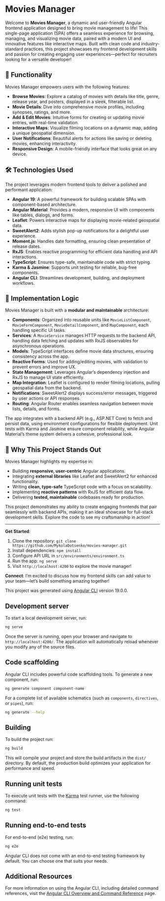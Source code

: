 # Movies Manager

Welcome to **Movies Manager**, a dynamic and user-friendly Angular frontend application designed to bring movie management to life! This single-page application (SPA) offers a seamless experience for browsing, managing, and visualizing movie data, paired with a modern UI and innovative features like interactive maps. Built with clean code and industry-standard practices, this project showcases my frontend development skills and passion for creating engaging user experiences—perfect for recruiters looking for a versatile developer!

## 🎥 Functionality

Movies Manager empowers users with the following features:
- **Browse Movies**: Explore a catalog of movies with details like title, genre, release year, and posters, displayed in a sleek, filterable list.
- **Movie Details**: Dive into comprehensive movie profiles, including synopses, ratings, and more.
- **Add & Edit Movies**: Intuitive forms for creating or updating movie entries, with real-time validation.
- **Interactive Maps**: Visualize filming locations on a dynamic map, adding a unique geospatial dimension.
- **User Notifications**: Beautiful alerts for actions like saving or deleting movies, enhancing interactivity.
- **Responsive Design**: A mobile-friendly interface that looks great on any device.

## 🛠️ Technologies Used

The project leverages modern frontend tools to deliver a polished and performant application:
- **Angular 19**: A powerful framework for building scalable SPAs with component-based architecture.
- **Angular Material**: Provides a modern, responsive UI with components like tables, dialogs, and forms.
- **Leaflet**: Powers interactive maps for displaying movie-related geospatial data.
- **SweetAlert2**: Adds stylish pop-up notifications for a delightful user experience.
- **Moment.js**: Handles date formatting, ensuring clean presentation of release dates.
- **RxJS**: Enables reactive programming for efficient data handling and API interactions.
- **TypeScript**: Ensures type-safe, maintainable code with strict typing.
- **Karma & Jasmine**: Supports unit testing for reliable, bug-free components.
- **Angular CLI**: Streamlines development, building, and deployment workflows.

## 🧠 Implementation Logic

Movies Manager is built with a **modular and maintainable** architecture:
- **Components**: Organized into reusable units like `MovieListComponent`, `MovieFormComponent`, `MovieDetailComponent`, and `MapComponent`, each handling specific UI tasks.
- **Services**: A `MovieService` manages HTTP requests to the backend API, handling data fetching and updates with RxJS observables for asynchronous operations.
- **Models**: TypeScript interfaces define movie data structures, ensuring consistency across the app.
- **Reactive Forms**: Used for adding/editing movies, with validation to prevent errors and improve UX.
- **State Management**: Leverages Angular’s dependency injection and RxJS to manage UI state efficiently.
- **Map Integration**: Leaflet is configured to render filming locations, pulling geospatial data from the backend.
- **Notifications**: SweetAlert2 displays success/error messages, triggered by user actions or API responses.
- **Routing**: Angular Router enables seamless navigation between movie lists, details, and forms.

The app integrates with a backend API (e.g., ASP.NET Core) to fetch and persist data, using environment configurations for flexible deployment. Unit tests with Karma and Jasmine ensure component reliability, while Angular Material’s theme system delivers a cohesive, professional look.

## 🌟 Why This Project Stands Out

Movies Manager highlights my expertise in:
- Building **responsive, user-centric** Angular applications.
- Integrating **external libraries** like Leaflet and SweetAlert2 for enhanced functionality.
- Writing **clean, type-safe** TypeScript code with a focus on scalability.
- Implementing **reactive patterns** with RxJS for efficient data flow.
- Delivering **tested, maintainable** codebases ready for production.

This project demonstrates my ability to create engaging frontends that pair seamlessly with backend APIs, making it an ideal showcase for full-stack development skills. Explore the code to see my craftsmanship in action!

---

**Get Started**:
1. Clone the repository: `git clone https://github.com/MykolaDotsenko/movies-manager.git`
2. Install dependencies: `npm install`
3. Configure API URL in `src/environments/environment.ts`
4. Run the app: `ng serve`
5. Visit `http://localhost:4200` to explore the movie manager!

**Connect**: I’m excited to discuss how my frontend skills can add value to your team—let’s build something amazing together!

This project was generated using [Angular CLI](https://github.com/angular/angular-cli) version 19.0.0.

## Development server

To start a local development server, run:

```bash
ng serve
```

Once the server is running, open your browser and navigate to `http://localhost:4200/`. The application will automatically reload whenever you modify any of the source files.

## Code scaffolding

Angular CLI includes powerful code scaffolding tools. To generate a new component, run:

```bash
ng generate component component-name
```

For a complete list of available schematics (such as `components`, `directives`, or `pipes`), run:

```bash
ng generate --help
```

## Building

To build the project run:

```bash
ng build
```

This will compile your project and store the build artifacts in the `dist/` directory. By default, the production build optimizes your application for performance and speed.

## Running unit tests

To execute unit tests with the [Karma](https://karma-runner.github.io) test runner, use the following command:

```bash
ng test
```

## Running end-to-end tests

For end-to-end (e2e) testing, run:

```bash
ng e2e
```

Angular CLI does not come with an end-to-end testing framework by default. You can choose one that suits your needs.

## Additional Resources

For more information on using the Angular CLI, including detailed command references, visit the [Angular CLI Overview and Command Reference](https://angular.dev/tools/cli) page.
